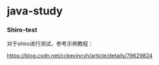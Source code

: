 # java-study

### Shiro-test

对于shiro进行测试，参考示例教程：

https://blog.csdn.net/cckevincyh/article/details/79629824